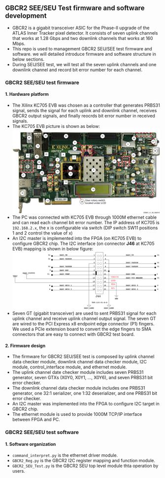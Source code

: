 ## GBCR2 SEE/SEU Test firmware and software development
  - GBCR2 is a gigabit transceiver ASIC for the Phase-II upgrade of the ATLAS Inner Tracker pixel detector. It consists of seven uplink channels that works at 1.28 Gbps and two downlink channels that works at 160 Mbps.
  - This repo is used to management GBCR2 SEU/SEE test firmware and software. we will detailed introduce firmware and software structure in below sections. 
  - During SEU/SEE test, we will test all the seven uplink channels and one downlink channel and record bit error number for each channel.

### GBCR2 SEE/SEU test firmware 
#### 1. **Hardware platform**
  - The Xilinx KC705 EVB was chosen as a controller that generates PRBS31 signal, sends the signal for each uplink and downlink channel, receives GBCR2 output signals, and finally reocrds bit error number in received signals.
  - The KC705 EVB picture is shown as below:
  ![KC705 EVB Picture](https://github.com/weizhangccnu/Python_Script/blob/master/ETROC1_TDC_Test_Software/Img/KC705_EVB.png)
  - The PC was connected with KC705 EVB through 1000M ethernet cable and can read each channel bit error number. The IP address of KC705 is `192.168.2.x`, the x is configurable via switch (DIP switch SW11 positions 1 and 2 control the value of x)
  - An I2C master is implemented into the FPGA (on KC705 EVB) to configure GBCR2 chip. The I2C interface (on connector **J46** at KC705 EVB) mapping is shown in below figure:
  ![I2C interface Mapping](https://github.com/weizhangccnu/Python_Script/blob/master/ETROC1_TDC_Test_Software/Img/I2C_Interface_Mapping.png)
  - Seven GT (gigabit transceiver) are used to sent PRBS31 signal for each uplink channel and receive uplink channel output signal. The seven GT are wired to the PCI Express x8 endpoint edge connector (P1) fingers. We used a PCIe extension board to convert the edge fingers to SMA connectors that are easy to connect with GBCR2 test board.
#### 2. **Firmware design**
  * The firmware for GBCR2 SEU/SEE test is composed by uplink channel data checker module, downlink channel data checker module, I2C module, control_interface module, and ethernet module.
  * The uplink channel date checker module includes seven PRBS31 generator, seven GTXs (X0Y0, X0Y1, ..., X0Y6), and seven PRBS31 bit error checker.
  * The downlink channel data checker module includes one PRBS31 generator, one 32:1 serializer, one 1:32 deserializer, and one PRBS31 bit error checker.
  * An I2C master was implemented into the FPGA to configure I2C target in GBCR2 chip.
  * The ethernet module is used to provide 1000M TCP/IP interface between FPGA and PC.
### GBCR2 SEE/SEU test software
#### 1. Software organization
  * `command_interpret.py` is the ethernet driver module.
  * `GBCR2_Reg.py` is the GBCR2 I2C register mapping and function module.
  * `GBCR2_SEU_Test.py` is the GBCR2 SEU top level module thta operation by users.
